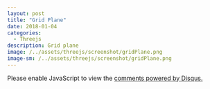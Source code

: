 ```yaml
---
layout: post
title: "Grid Plane"
date: 2018-01-04
categories:
  - Threejs
description: Grid plane   
image: /../assets/threejs/screenshot/gridPlane.png
image-sm: /../assets/threejs/screenshot/gridPlane.png
---
```


<script src="https://code.jquery.com/jquery-1.9.1.min.js"></script>
<script type="text/javascript" src="{{ site.url }}/assets/threejs/build/three.js"></script>
<script type="text/javascript" src="{{ site.url }}/assets/threejs/js/Detector.js"></script>
<script type="text/javascript" src="{{ site.url }}/assets/threejs/js/libs/stats.min.js"></script>
<script src="{{ site.url }}/assets/threejs/js/controls/TransformControls.js"></script>
<script src="{{ site.url }}/assets/threejs/js/controls/OrbitControls.js"></script>
<script src="{{ site.url }}/assets/threejs/js/libs/dat.gui.min.js"></script>
<div id="threejsView"></div>
<script type="text/javascript">
	if(!Detector.webgl){
		Detector.addGetWebGLMessage();
	}
	var container, camera, scene, renderer, boxMesh;
	var transformControl; 	//트랜스폼 컨트롤러 
	var stats; 
	var params = {
			xRotate : false,
			yRotate : false,
			zRotate : false
	}
	function onWindowResize(){
		camera.aspect = window.innerWidth / window.innerHeight;
		camera.updateProjectionMatrix();
		renderer.setSize(window.innerWidth, window.innerHeight);
	}
	//초기화 함수 
	function init(){
		container = document.createElement('div');
		container.style.width = '100%';
		$('#threejsView').append(container);
		// info 
		var info = document.createElement('div');
		info.style.position = 'absolute';
		info.style.top = '10px';
		info.style.width = '100%';
		info.style.textAlign = 'center';
		info.innerHTML = '<a href="/example/practice/gridPlane" target="_blank" rel="noopener">Full shot</a> - voxel painter';
		container.appendChild(info);
		// stats 
		stats = new Stats(); 								//stats 객채 생성 
		container.appendChild(stats.dom);		//container에 stats dom append
		//카메라 
		camera = new THREE.PerspectiveCamera(45, window.innerWidth / window.innerHeight, 1, 10000);
		camera.position.set(500,800,1300);
		camera.lookAt(new THREE.Vector3());kl
		//씬
		scene = new THREE.Scene();
		scene.background = new THREE.Color(0xf0f0f0);
		//그리드 
		var gridHelper = new THREE.GridHelper(1000, 20);
		scene.add(gridHelper);	
		//지오메트리 
		var geometry = new THREE.PlaneBufferGeometry(1000, 1000);
		geometry.rotateX(-Math.PI/2);
		//박스 생성
		var boxTexture = new THREE.TextureLoader().load('/textures/crate.gif');		//박스 텍스쳐 가져오기 
		var boxGeometry = new THREE.BoxBufferGeometry(200, 200, 200);							//박스 지오메트리
		var boxMaterial  = new THREE.MeshBasicMaterial({map:boxTexture});					//박스 메터리얼
		boxMesh = new THREE.Mesh(boxGeometry, boxMaterial);
		scene.add(boxMesh);
		//바닥 메시 생성 
		plane = new THREE.Mesh(geometry, new THREE.MeshBasicMaterial({visible:false}));
		scene.add(plane);
		//directional Light 조명 
		var directionalLight = new THREE.DirectionalLight(0xffffff);
		directionalLight.position.set(1,0.75,0.5).normalize();
		scene.add(directionalLight);
		//랜더러
		renderer = new THREE.WebGLRenderer({antialias:true});
		renderer.setPixelRatio(window.devicePixelRatio);
		renderer.setSize($('.post').innerWidth(), $('.post').innerWidth() * 2);
		container.appendChild(renderer.domElement);
		
		$('#threejsView').innerWidth($('.post').innerWidth()); 
		$('#threejsView').innerHeight($('.post').innerWidth() * 2); 
		
		
		//TransformControls 생성
		transformControl = new THREE.TransformControls(camera, renderer.domElement);
		//transformControl.addEventListener('change', render);
		scene.add(transformControl);
		
		//OrbitControls 생성 - 마우스 조작 컨트롤러
		var controls = new THREE.OrbitControls(camera, renderer.domElement);
		controls.damping = 0.2;
		
		transformControl.attach(boxMesh);
		
		
		
		//GUI 생성 
		var gui = new dat.GUI();
		gui.add(params, 'xRotate');
		gui.add(params, 'yRotate');
		gui.add(params, 'zRotate');
		gui.open();
		
		//윈도우 리사이즈 이벤트 리스너 등록
		window.addEventListener('resize', onWindowResize, false);
		
	}
	
	// 그리기 함수 
	function render(){
		renderer.render(scene,camera);
	}
	
	function animate(){
		requestAnimationFrame(animate);
		
		if(params.xRotate){
			boxMesh.rotation.x += 0.01;	
		}
		
		if(params.yRotate){
			boxMesh.rotation.y += 0.01;	
		}
		
		if(params.zRotate){
			boxMesh.rotation.z += 0.01;	
		}
		
		renderer.render(scene,camera);
		
		stats.update();
		
		transformControl.update();
	}
	
	init();
	//render();
	animate();
	
</script>



<div id="disqus_thread"></div>
<script>

/**
*  RECOMMENDED CONFIGURATION VARIABLES: EDIT AND UNCOMMENT THE SECTION BELOW TO INSERT DYNAMIC VALUES FROM YOUR PLATFORM OR CMS.
*  LEARN WHY DEFINING THESE VARIABLES IS IMPORTANT: https://disqus.com/admin/universalcode/#configuration-variables*/
/*
var disqus_config = function () {
this.page.url = PAGE_URL;  // Replace PAGE_URL with your page's canonical URL variable
this.page.identifier = PAGE_IDENTIFIER; // Replace PAGE_IDENTIFIER with your page's unique identifier variable
};
*/
(function() { // DON'T EDIT BELOW THIS LINE
var d = document, s = d.createElement('script');
s.src = 'https://silqwer.disqus.com/embed.js';
s.setAttribute('data-timestamp', +new Date());
(d.head || d.body).appendChild(s);
})();
</script>
<noscript>Please enable JavaScript to view the <a href="https://disqus.com/?ref_noscript">comments powered by Disqus.</a></noscript>